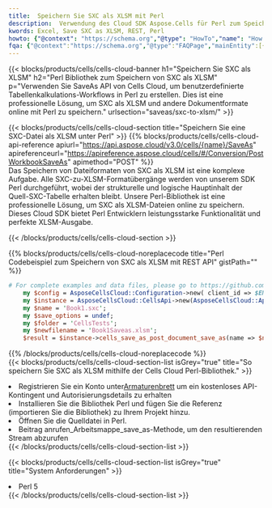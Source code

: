 ```yaml
---
title:  Speichern Sie SXC als XLSM mit Perl
description:  Verwendung des Cloud SDK Aspose.Cells für Perl zum Speichern der SXC-Formatdatei als XLSM-Formatdatei.
kwords: Excel, Save SXC as XLSM, REST, Perl
howto: {"@context": "https://schema.org","@type": "HowTo","name": "How to save SXC as XLSM using the Cells Cloud Perl library.","description": "How to save SXC as XLSM using the Cells Cloud Perl library.","image": {"@type": "ImageObject"},"url": "/perl/saveas/sxc-to-xlsm/","step": [{ "@type": "HowToStep","name": "How to save SXC as XLSM using the Cells Cloud Perl library. step 1", "image": {"@type": "ImageObject",},"url": "/perl/saveas/sxc-to-xlsm/","text": "Register an account at <a href='https://dashboard.aspose.cloud/'>Dashboard</a> to get free API quota & authorization details",},{ "@type": "HowToStep","name": "How to save SXC as XLSM using the Cells Cloud Perl library. step 1", "image": {"@type": "ImageObject",},"url": "/perl/saveas/sxc-to-xlsm/","text": "Install Perl library and add the reference (import the library) to your project.",},{ "@type": "HowToStep","name": "How to save SXC as XLSM using the Cells Cloud Perl library. step 1", "image": {"@type": "ImageObject",},"url": "/perl/saveas/sxc-to-xlsm/","text": "Open the source file in Perl.",},{ "@type": "HowToStep","name": "How to save SXC as XLSM using the Cells Cloud Perl library. step 1", "image": {"@type": "ImageObject",},"url": "/perl/saveas/sxc-to-xlsm/","text": "Call post_workbook_save_as method to get the resultant stream",}, ],"supply": {"@type": "HowToSupply","name": "document"},"tool": [{"@type": "HowToTool","name": "VIM, Visual Studio Code, Eclipse"},{"@type": "HowToTool","name": "Aspose Cells"}],"totalTime": "PT6M"}
fqa: {"@context":"https://schema.org","@type":"FAQPage","mainEntity":[{"@type":"Question","name":"Why save file as other formats file in C# using REST API?","acceptedAnswer":{"@type":"Answer","text":"Documents are encoded in many ways, and some files may be incompatible with the software you use. To open and read such files, just save them as appropriate file formats.<br/><ol><li>Install .NET SDK and add the reference (import the library) to your project.</li><li>Open the source file in C# using REST API.</li><li>Call the PostWorkbookSaveAsRequest() method, passing an output filename with required extension.</li><li>Get the result of save as a separate file.</li></ol>"}},{"@type":"Question","name":"What file formats can I save as with your C# library?","acceptedAnswer":{"@type":"Answer","text":"We support a variety of file formats for conversion using .NET library, including XLSX, Excel, xls , PDF, CSV, HTML, Markdown, XML, PNG, JPG, TIFF, Json, TXT and many more."}},{"@type":"Question","name":"What is the maximum allowed file size for conversion using this .NET library?","acceptedAnswer":{"@type":"Answer","text":"There are no file size limits for format conversions using .NET library."}}]}
---
```

{{< blocks/products/cells/cells-cloud-banner h1="Speichern Sie SXC als XLSM" h2="Perl Bibliothek zum Speichern von SXC als XLSM" p="Verwenden Sie SaveAs API von Cells Cloud, um benutzerdefinierte Tabellenkalkulations-Workflows in Perl zu erstellen. Dies ist eine professionelle Lösung, um SXC als XLSM und andere Dokumentformate online mit Perl zu speichern." urlsection="saveas/sxc-to-xlsm/" >}}

{{< blocks/products/cells/cells-cloud-section title="Speichern Sie eine SXC-Datei als XLSM unter Perl" >}}
{{% blocks/products/cells/cells-cloud-api-reference apiurl="https://api.aspose.cloud/v3.0/cells/{name}/SaveAs" apireferenceurl="https://apireference.aspose.cloud/cells/#/Conversion/PostWorkbookSaveAs" apimethod="POST" %}}
<br/>
Das Speichern von Dateiformaten von SXC als XLSM ist eine komplexe Aufgabe. Alle SXC-zu-XLSM-Formatübergänge werden von unserem SDK Perl durchgeführt, wobei der strukturelle und logische Hauptinhalt der Quell-SXC-Tabelle erhalten bleibt. Unsere Perl-Bibliothek ist eine professionelle Lösung, um SXC als XLSM-Dateien online zu speichern. Dieses Cloud SDK bietet Perl Entwicklern leistungsstarke Funktionalität und perfekte XLSM-Ausgabe.

{{< /blocks/products/cells/cells-cloud-section >}}

{{% blocks/products/cells/cells-cloud-noreplacecode title="Perl Codebeispiel zum Speichern von SXC als XLSM mit REST API" gistPath="" %}}
  
```perl
# For complete examples and data files, please go to https://github.com/aspose-cells-cloud/aspose-cells-cloud-perl/
    my $config = AsposeCellsCloud::Configuration->new( client_id => $ENV{'ProductClientId'}, client_secret => $ENV{'ProductClientSecret'});
    my $instance = AsposeCellsCloud::CellsApi->new(AsposeCellsCloud::ApiClient->new( $config));
    my $name = 'Book1.sxc';
    my $save_options = undef;
    my $folder = 'CellsTests';
    my $newfilename = 'Book1Saveas.xlsm';
    $result = $instance->cells_save_as_post_document_save_as(name => $name,save_options => $save_options, newfilename => $newfilename, folder => $folder);
```
  
{{% /blocks/products/cells/cells-cloud-noreplacecode %}}
<br/>
{{< blocks/products/cells/cells-cloud-section-list isGrey="true" title="So speichern Sie SXC als XLSM mithilfe der Cells Cloud Perl-Bibliothek." >}}
<li> Registrieren Sie ein Konto unter<a href="https://dashboard.aspose.cloud/">Armaturenbrett</a> um ein kostenloses API-Kontingent und Autorisierungsdetails zu erhalten</li>
<li>Installieren Sie die Bibliothek Perl und fügen Sie die Referenz (importieren Sie die Bibliothek) zu Ihrem Projekt hinzu.</li>
<li>Öffnen Sie die Quelldatei in Perl.</li>
<li>Beitrag anrufen_Arbeitsmappe_save_as-Methode, um den resultierenden Stream abzurufen</li>
{{< /blocks/products/cells/cells-cloud-section-list >}}

{{< blocks/products/cells/cells-cloud-section-list isGrey="true" title="System Anforderungen" >}}
<li>Perl 5</li>
{{< /blocks/products/cells/cells-cloud-section-list >}}
